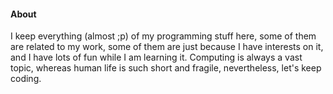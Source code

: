 #### About ####

I keep everything (almost ;p) of my programming stuff here, some of them are related to my work, some of them are just because I have interests on it, and I have lots of fun while I am learning it. Computing is always a vast topic, whereas human life is such short and fragile, nevertheless, let's keep coding.

